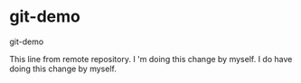 # git-demo
git-demo

This line from remote repository.
I 'm doing this change by myself.
I do have doing this change by myself.
